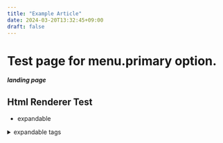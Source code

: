 ```yaml
---
title: "Example Article"
date: 2024-03-20T13:32:45+09:00
draft: false 
---
```


# Test page for menu.primary option.

_**landing page**_


## Html Renderer Test
- expandable
<details>
  <summary>expandable tags</summary>
  expanded
</details>

